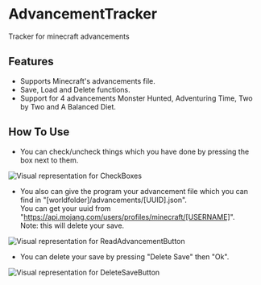 # AdvancementTracker
Tracker for minecraft advancements

## Features

- Supports Minecraft's advancements file.
- Save, Load and Delete functions.
- Support for 4 advancements Monster Hunted, Adventuring Time, Two by Two and A Balanced Diet.

## How To Use 

- You can check/uncheck things which you have done by pressing the box next to them.

![Visual representation for CheckBoxes](https://i.imgur.com/ImV55fA.png)

- You also can give the program your advancement file which you can find in "[worldfolder]/advancements/[UUID].json".   
You can get your uuid from "https://api.mojang.com/users/profiles/minecraft/[USERNAME]".   
Note: this will delete your save.

![Visual representation for ReadAdvancementButton](https://i.imgur.com/N8ZcGAq.png)

- You can delete your save by pressing "Delete Save" then "Ok".

![Visual representation for DeleteSaveButton](https://i.imgur.com/3BHvefx.png)
